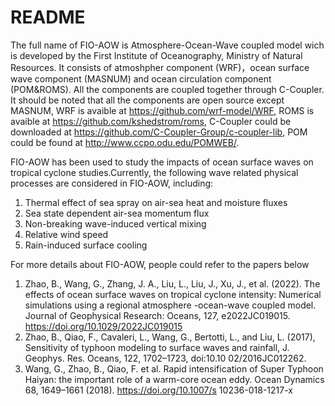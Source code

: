# README
The full name of FIO-AOW is Atmosphere-Ocean-Wave coupled model wich is developed by the First Institute of Oceanography, Ministry of Natural Resources. It consists of atmoshpher component (WRF)，ocean surface wave component (MASNUM) and ocean circulation component (POM&ROMS). All the components are coupled together through C-Coupler. It should be noted that all the components are open source except MASNUM, WRF is avaible at https://github.com/wrf-model/WRF,  ROMS is avaible at https://github.com/kshedstrom/roms, C-Coupler could be downloaded at https://github.com/C-Coupler-Group/c-coupler-lib, POM could be found at http://www.ccpo.odu.edu/POMWEB/.

FIO-AOW has been used to study the impacts of ocean surface waves on tropical cyclone studies.Currently, the following wave related physical processes are considered in FIO-AOW, including:
1. Thermal effect of sea spray on air-sea heat and moisture fluxes
2. Sea state dependent air-sea momentum flux
3. Non-breaking wave-induced vertical mixing
4. Relative wind speed
5. Rain-induced surface cooling

For more details about FIO-AOW, people could refer to the papers below
1. Zhao, B., Wang, G., Zhang, J. A., Liu, L., Liu, J., Xu, J., et al. (2022). The effects of ocean surface waves on tropical cyclone intensity: Numerical simulations using a regional atmosphere
   -ocean-wave coupled model. Journal of Geophysical Research: Oceans, 127, e2022JC019015. https://doi.org/10.1029/2022JC019015
2. Zhao, B., Qiao, F., Cavaleri, L., Wang, G., Bertotti, L., and Liu, L. (2017), Sensitivity of typhoon modeling to surface waves and rainfall, J. Geophys. Res. Oceans, 122, 1702–1723, doi:10.10
   02/2016JC012262.
3. Wang, G., Zhao, B., Qiao, F. et al. Rapid intensification of Super Typhoon Haiyan: the important role of a warm-core ocean eddy. Ocean Dynamics 68, 1649–1661 (2018). https://doi.org/10.1007/s
   10236-018-1217-x

